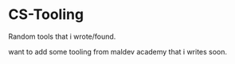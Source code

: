 # CS-Tooling
Random tools that i wrote/found.

want to add some tooling from maldev academy that i writes soon. 
